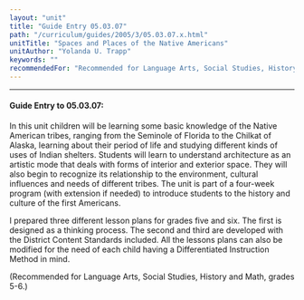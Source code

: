 ```yaml
---
layout: "unit"
title: "Guide Entry 05.03.07"
path: "/curriculum/guides/2005/3/05.03.07.x.html"
unitTitle: "Spaces and Places of the Native Americans"
unitAuthor: "Yolanda U. Trapp"
keywords: ""
recommendedFor: "Recommended for Language Arts, Social Studies, History and Math, grades 5-6."
---
```

<body>
<hr/>
<h4>
Guide Entry to 05.03.07:
</h4>
<p>
In this unit children will be learning some basic knowledge of the Native American tribes, ranging from the Seminole of Florida to the Chilkat of Alaska, learning about their period of life and studying different kinds of uses of Indian shelters.  Students will learn to understand architecture as an artistic mode that deals with forms of interior and exterior space.  They will also begin to recognize its relationship to the environment, cultural influences and needs of different tribes. The unit is part of a four-week program (with extension if needed) to introduce students to the history and culture of the first Americans.
</p>
<p>
I prepared three different lesson plans for grades five and six.  The first is designed as a thinking process.  The second and third are developed with the District Content Standards included.  All the lessons plans can also be modified for the need of each child having a Differentiated Instruction Method in mind.
</p>
<p>
(Recommended for Language Arts, Social Studies, History and Math, grades 5-6.)
</p>
</body>